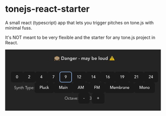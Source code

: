 # tonejs-react-starter

A small react (typescript) app that lets you trigger pitches on tone.js with minimal fuss.

It's NOT meant to be very flexible and the starter for any tone.js project in React.

![screenshot of react app](docs/screenshot.png)